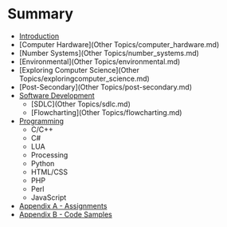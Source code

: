 # Summary

* [Introduction](README.md)
* [Computer Hardware](Other Topics/computer_hardware.md)
* [Number Systems](Other Topics/number_systems.md)
* [Environmental](Other Topics/environmental.md)
* [Exploring Computer Science](Other Topics/exploringcomputer_science.md)
* [Post-Secondary](Other Topics/post-secondary.md)
* [Software Development](software_development.md)
   * [SDLC](Other Topics/sdlc.md)
   * [Flowcharting](Other Topics/flowcharting.md)
* [Programming](programming.md)
   * C/C++
   * C#
   * LUA
   * Processing
   * Python
   * HTML/CSS
   * PHP
   * Perl
   * JavaScript
* [Appendix A - Assignments](appendix_a_-_assignments.md)
* [Appendix B - Code Samples](appendix_b_-_code_samples.md)

